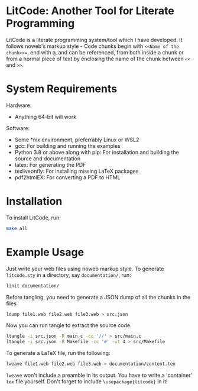 # LitCode: Another Tool for Literate Programming

LitCode is a literate programming system/tool which I have developed. It follows noweb's markup style - Code
chunks begin with `<<Name of the chunk>>=`, end with `@`, and can be referenced, from both inside a chunk or
from a normal piece of text by enclosing the name of the chunk between `<<` and `>>`.  

# System Requirements
Hardware:
* Anything 64-bit will work

Software:
* Some *nix environment, preferrably Linux or WSL2
* gcc: For building and running the examples
* Python 3.8 or above along with pip: For installation and building the source and documentation
* latex: For generating the PDF
* texliveonfly: For installing missing LaTeX packages
* pdf2htmlEX: For converting a PDF to HTML

# Installation
To install LitCode, run:

```bash
make all
```

# Example Usage

Just write your web files using noweb markup style. To generate `litcode.sty` in a directory, say
`documentation/`, run:

```bash
linit documentation/
```

Before tangling, you need to generate a JSON dump of all the chunks in the files. 

```bash
ldump file1.web file2.web file3.web > src.json
```

Now you can run tangle to extract the source code.

```bash
ltangle -i src.json -R main.c -cc '//' > src/main.c
ltangle -i src.json -R Makefile -cc '#' -ut 4 > src/Makefile
```

To generate a LaTeX file, run the following:

```bash
lweave file1.web file2.web file3.web > documentation/content.tex
```

`lweave` won't include a preamble in its output. You have to write a 'container' `tex` file yourself. Don't
forget to include `\usepackage{litcode}` in it!